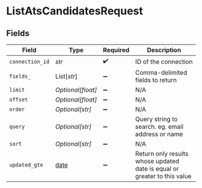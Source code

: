 # ListAtsCandidatesRequest


## Fields

| Field                                                                    | Type                                                                     | Required                                                                 | Description                                                              |
| ------------------------------------------------------------------------ | ------------------------------------------------------------------------ | ------------------------------------------------------------------------ | ------------------------------------------------------------------------ |
| `connection_id`                                                          | *str*                                                                    | :heavy_check_mark:                                                       | ID of the connection                                                     |
| `fields_`                                                                | List[*str*]                                                              | :heavy_minus_sign:                                                       | Comma-delimited fields to return                                         |
| `limit`                                                                  | *Optional[float]*                                                        | :heavy_minus_sign:                                                       | N/A                                                                      |
| `offset`                                                                 | *Optional[float]*                                                        | :heavy_minus_sign:                                                       | N/A                                                                      |
| `order`                                                                  | *Optional[str]*                                                          | :heavy_minus_sign:                                                       | N/A                                                                      |
| `query`                                                                  | *Optional[str]*                                                          | :heavy_minus_sign:                                                       | Query string to search. eg. email address or name                        |
| `sort`                                                                   | *Optional[str]*                                                          | :heavy_minus_sign:                                                       | N/A                                                                      |
| `updated_gte`                                                            | [date](https://docs.python.org/3/library/datetime.html#date-objects)     | :heavy_minus_sign:                                                       | Return only results whose updated date is equal or greater to this value |